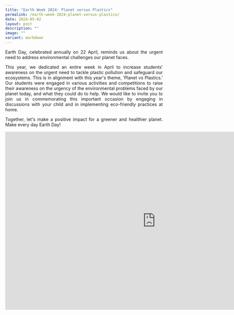 ```yaml
---
title: "Earth Week 2024: Planet versus Plastics"
permalink: /earth-week-2024-planet-versus-plastics/
date: 2024-05-02
layout: post
description: ""
image: ""
variant: markdown
---
```

<p style="text-align:justify">Earth Day, celebrated annually on 22 April, reminds us about the urgent need to address environmental challenges our planet faces.</p>

<p style="text-align:justify">This year, we dedicated an entire week in April to increase students' awareness on the urgent need to tackle plastic pollution and safeguard our ecosystems. This is in alignment with this year's theme, ‘Planet vs Plastics.’ Our students were engaged in various activities and competitions to raise their awareness on the urgency of the environmental problems faced by our planet today, and what they could do to help. We would like to invite you to join us in commemorating this important occasion by engaging in discussions with your child and in implementing eco-friendly practices at home.</p>

<p style="text-align:justify">Together, let's make a positive impact for a greener and healthier planet. Make every day Earth Day!</p>

<iframe allowfullscreen="true" height="569" width="960" frameborder="0" src="https://docs.google.com/presentation/d/e/2PACX-1vRdEScUQVGl75mxaBXZWHOFvGm2dkxN84EpSWGgO09L3fFNKKSIhkm8yLNHfqhEMsL2iEJ36-_j3H_9/embed?start=true&amp;loop=true&amp;delayms=3000"></iframe>